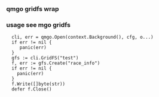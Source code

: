 ### qmgo gridfs wrap

### usage see mgo gridfs

```
  cli, err = qmgo.Open(context.Background(), cfg, o...)
  if err != nil {
     panic(err)
  }
  gfs := cli.GridFS("test")
  f, err := gfs.Create("race_info")
  if err != nil {
    panic(err)
  }
  f.Write([]byte(str))
  defer f.Close()

```
